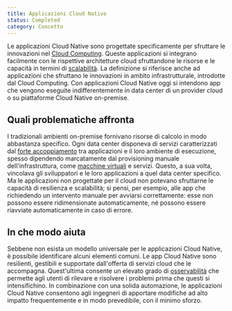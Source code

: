 ```yaml
---
title: Applicazioni Cloud Native
status: Completed
category: Concetto
---
```



Le applicazioni Cloud Native sono progettate specificamente per sfruttare le innovazioni nel [Cloud Computing](/it/cloud_computing/). Queste applicazioni si integrano facilmente con le rispettive architetture cloud sfruttandone le risorse e le capacità in termini di [scalabilità](/it/scalability/). La definizione si riferisce anche ad applicazioni che sfruttano le innovazioni in ambito infrastrutturale, introdotte dal Cloud Computing. Con applicazioni Cloud Native oggi si intendono app che vengono eseguite indifferentemente in data center di un provider cloud o su piattaforme Cloud Native on-premise.

## Quali problematiche affronta
I tradizionali ambienti on-premise fornivano risorse di calcolo in modo abbastanza specifico. Ogni data center disponeva di servizi caratterizzati dal [forte accoppiamento](/it/tightly_coupled_architectures/) tra applicazioni e il loro ambiente di esecuzione, spesso dipendendo marcatamente dal provisioning manuale dell'infrastruttura, come [macchine virtuali](/it/virtual_machine/) e servizi. Questo, a sua volta, vincolava gli sviluppatori e le loro applicazioni a quel data center specifico. Ma le applicazioni non progettate per il cloud non potevano sfruttarne le capacità di resilienza e scalabilità; si pensi, per esempio, alle app che richiedendo un intervento manuale per avviarsi correttamente: esse non possono essere ridimensionate automaticamente, né possono essere riavviate automaticamente in caso di errore.

## In che modo aiuta
Sebbene non esista un modello universale per le applicazioni Cloud Native, è possibile identificare alcuni elementi comuni. Le app Cloud Native sono resilienti, gestibili e supportate dall'offerta di servizi cloud che le accompagna. Quest'ultima consente un elevato grado di [osservabilità](/it/observability/) che permette agli utenti di rilevare e risolvere i problemi prima che questi si intensifichino. In combinazione con una solida automazione, le applicazioni Cloud Native consentono agli ingegneri di apportare modifiche ad alto impatto frequentemente e in modo prevedibile, con il minimo sforzo.
